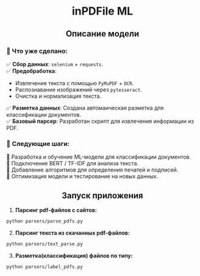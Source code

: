 <h1 style="text-align: center;">inPDFile ML</h1>

<h2 style="text-align: center;">Описание модели</h2>


### 📌 Что уже сделано:  
✅ **Сбор данных**: `selenium` + `requests`.  
✅ **Предобработка**:  
   - Извлечение текста с помощью `PyMuPDF` + `OCR`.  
   - Распознавание изображений через `pytesseract`.  
   - Очистка и нормализация текста.

✅ **Разметка данных**: Создана автомаическая разметка для классификации документов.  
✅ **Базовый парсер**: Разработан скрипт для извлечения информации из PDF.

### 🔄 Следующие шаги:  
🔹 Разработка и обучение ML-модели для классификации документов.  
🔹 Подключение BERT / TF-IDF для анализа текста.  
🔹 Добавление алгоритмов для определения печатей и подписей.  
🔹 Оптимизация модели и тестирование на новых данных. 

<h2 style="text-align: center;">Запуск приложения</h2>

1. **Парсинг pdf-файлов с сайтов:**

```bash
python parsers/parse_pdfs.py
```

2. **Парсинг текста из скачанных pdf-файлов:**

```bash
python parsers/text_parse.py
```

3. **Разметка(классификация) файлов по типу:**

```bash
python parsers/label_pdfs.py
```

